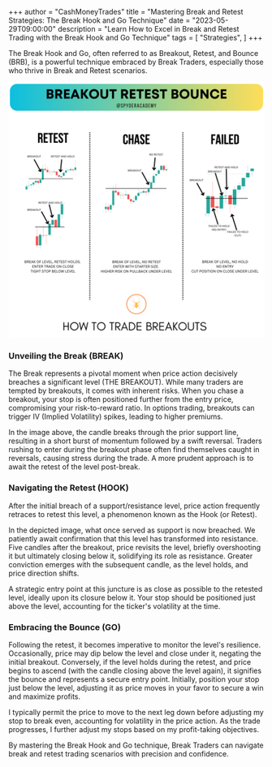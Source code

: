 +++
author = "CashMoneyTrades"
title = "Mastering Break and Retest Strategies: The Break Hook and Go Technique"
date = "2023-05-29T09:00:00"
description = "Learn How to Excel in Break and Retest Trading with the Break Hook and Go Technique"
tags = [
    "Strategies",
]
+++

The Break Hook and Go, often referred to as Breakout, Retest, and Bounce (BRB), is a powerful technique embraced by Break Traders, especially those who thrive in Break and Retest scenarios.

![Break Trading Illustration](images/breakouts.png)

### Unveiling the Break (BREAK)

The Break represents a pivotal moment when price action decisively breaches a significant level (THE BREAKOUT). While many traders are tempted by breakouts, it comes with inherent risks. When you chase a breakout, your stop is often positioned further from the entry price, compromising your risk-to-reward ratio. In options trading, breakouts can trigger IV (Implied Volatility) spikes, leading to higher premiums.

In the image above, the candle breaks through the prior support line, resulting in a short burst of momentum followed by a swift reversal. Traders rushing to enter during the breakout phase often find themselves caught in reversals, causing stress during the trade. A more prudent approach is to await the retest of the level post-break.

### Navigating the Retest (HOOK)

After the initial breach of a support/resistance level, price action frequently retraces to retest this level, a phenomenon known as the Hook (or Retest).

In the depicted image, what once served as support is now breached. We patiently await confirmation that this level has transformed into resistance. Five candles after the breakout, price revisits the level, briefly overshooting it but ultimately closing below it, solidifying its role as resistance. Greater conviction emerges with the subsequent candle, as the level holds, and price direction shifts.

A strategic entry point at this juncture is as close as possible to the retested level, ideally upon its closure below it. Your stop should be positioned just above the level, accounting for the ticker's volatility at the time.

### Embracing the Bounce (GO)

Following the retest, it becomes imperative to monitor the level's resilience. Occasionally, price may dip below the level and close under it, negating the initial breakout. Conversely, if the level holds during the retest, and price begins to ascend (with the candle closing above the level again), it signifies the bounce and represents a secure entry point. Initially, position your stop just below the level, adjusting it as price moves in your favor to secure a win and maximize profits.

I typically permit the price to move to the next leg down before adjusting my stop to break even, accounting for volatility in the price action. As the trade progresses, I further adjust my stops based on my profit-taking objectives.

By mastering the Break Hook and Go technique, Break Traders can navigate break and retest trading scenarios with precision and confidence.
